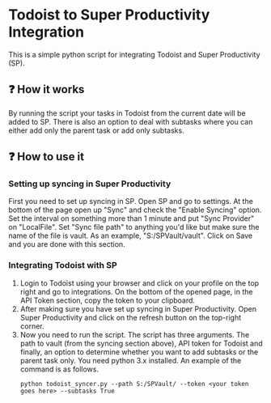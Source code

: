 # Todoist to Super Productivity Integration
This is a simple python script for integrating Todoist and Super Productivity (SP).

## :question: How it works
By running the script your tasks in Todoist from the current date will be added to SP. There is also an option to deal with subtasks where you can either add only the parent task or add only subtasks.

## :question: How to use it

### Setting up syncing in Super Productivity
First you need to set up syncing in SP. Open SP and go to settings. At the bottom of the page open up "Sync" and check the "Enable Syncing" option. Set the interval on something more than 1 minute and put "Sync Provider" on "LocalFile". Set "Sync file path" to anything you'd like but make sure the name of the file is vault. As an example, "S:/SPVault/vault". Click on Save and you are done with this section.

### Integrating Todoist with SP
1. Login to Todoist using your browser and click on your profile on the top right and go to integrations. On the bottom of the opened page, in the API Token section, copy the token to your clipboard.
2. After making sure you have set up syncing in Super Productivity. Open Super Productivity and click on the refresh button on the top-right corner.
3. Now you need to run the script. The script has three arguments. The path to vault (from the syncing section above), API token for Todoist and finally, an option to determine whether you want to add subtasks or the parent task only. You need python 3.x installed. An example of the command is as follows.
    ```
    python todoist_syncer.py --path S:/SPVault/ --token <your token goes here> --subtasks True
    ```